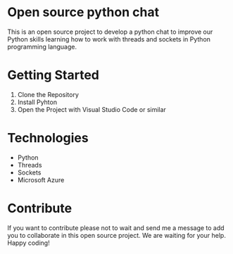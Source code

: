 # Open source python chat
This is an open source project to develop a python chat to improve our Python skills learning how to work with threads and sockets in Python programming language.

# Getting Started
1.  Clone the Repository
2.  Install Pyhton
3.  Open the Project with Visual Studio Code or similar

# Technologies
- Python
- Threads
- Sockets
- Microsoft Azure

# Contribute
If you want to contribute please not to wait and send me a message to add you to collaborate in this open source project. We are waiting for your help. Happy coding! 
